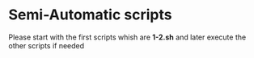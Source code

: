 # Semi-Automatic scripts
Please start with the first scripts whish are **1-2.sh** and later execute the other scripts if needed
